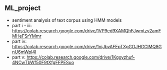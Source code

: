 ## ML_project
- sentiment analysis of text corpus using HMM models
- part i - iii: https://colab.research.google.com/drive/1VP9ed9XAMQhFJwmtzv2amFMHeFSrYMmr
- part iv: https://colab.research.google.com/drive/1njJbvAFEpTXgGOJHGClMQ8GnU6mWpl4I
- part v: https://colab.research.google.com/drive/1Kgoyzhuf-4NCwTbWf50F9tXfgFFPESuo
